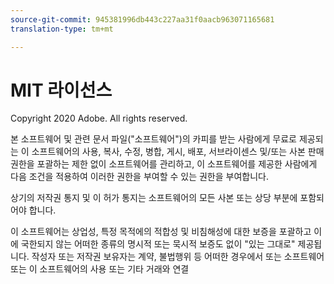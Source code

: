 ```yaml
---
source-git-commit: 945381996db443c227aa31f0aacb963071165681
translation-type: tm+mt

---
```

# MIT 라이선스

Copyright 2020 Adobe. All rights reserved.

본 소프트웨어 및 관련 문서 파일(&quot;소프트웨어&quot;)의 카피를 받는 사람에게 무료로 제공되는 이 소프트웨어의 사용, 복사, 수정, 병합, 게시, 배포, 서브라이센스 및/또는 사본 판매 권한을 포괄하는 제한 없이 소프트웨어를 관리하고, 이 소프트웨어를 제공한 사람에게 다음 조건을 적용하여 이러한 권한을 부여할 수 있는 권한을 부여합니다.

상기의 저작권 통지 및 이 허가 통지는 소프트웨어의 모든 사본 또는 상당 부분에 포함되어야 합니다.

이 소프트웨어는 상업성, 특정 목적에의 적합성 및 비침해성에 대한 보증을 포괄하고 이에 국한되지 않는 어떠한 종류의 명시적 또는 묵시적 보증도 없이 &quot;있는 그대로&quot; 제공됩니다. 작성자 또는 저작권 보유자는 계약, 불법행위 등 어떠한 경우에서 또는 소프트웨어 또는 이 소프트웨어의 사용 또는 기타 거래와 연결
